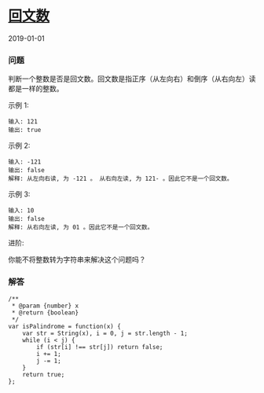 # [回文数](https://leetcode-cn.com/problems/palindrome-number)
2019-01-01
### 问题

判断一个整数是否是回文数。回文数是指正序（从左向右）和倒序（从右向左）读都是一样的整数。

示例 1:

```
输入: 121
输出: true
```
示例 2:

```
输入: -121
输出: false
解释: 从左向右读, 为 -121 。 从右向左读, 为 121- 。因此它不是一个回文数。
```
示例 3:

```
输入: 10
输出: false
解释: 从右向左读, 为 01 。因此它不是一个回文数。
```
进阶:

你能不将整数转为字符串来解决这个问题吗？

### 解答

```
/**
 * @param {number} x
 * @return {boolean}
 */
var isPalindrome = function(x) {
    var str = String(x), i = 0, j = str.length - 1;
    while (i < j) {
        if (str[i] !== str[j]) return false;
        i += 1;
        j -= 1;
    }
    return true;
};
```